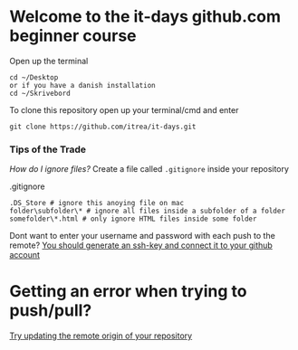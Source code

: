 # Welcome to the it-days github.com beginner course

Open up the terminal
```
cd ~/Desktop
or if you have a danish installation
cd ~/Skrivebord
```

To clone this repository open up your terminal/cmd and enter
```
git clone https://github.com/itrea/it-days.git
```

### Tips of the Trade

*How do I ignore files?*
Create a file called `.gitignore` inside your repository

.gitignore
```
.DS_Store # ignore this anoying file on mac
folder\subfolder\* # ignore all files inside a subfolder of a folder
somefolder\*.html # only ignore HTML files inside some folder
```

Dont want to enter your username and password with each push to the remote?
[You should generate an ssh-key and connect it to your github account](https://help.github.com/articles/generating-an-ssh-key/#platform-mac)
# Getting an error when trying to push/pull?
[Try updating the remote origin of your repository](http://stackoverflow.com/a/6565661)
